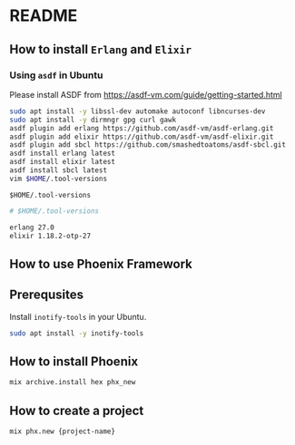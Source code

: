 # README

## How to install `Erlang` and `Elixir`

### Using `asdf` in Ubuntu

Please install ASDF from https://asdf-vm.com/guide/getting-started.html

```bash
sudo apt install -y libssl-dev automake autoconf libncurses-dev
sudo apt install -y dirmngr gpg curl gawk
asdf plugin add erlang https://github.com/asdf-vm/asdf-erlang.git
asdf plugin add elixir https://github.com/asdf-vm/asdf-elixir.git
asdf plugin add sbcl https://github.com/smashedtoatoms/asdf-sbcl.git
asdf install erlang latest 
asdf install elixir latest
asdf install sbcl latest
vim $HOME/.tool-versions
```

`$HOME/.tool-versions`

```bash
# $HOME/.tool-versions

erlang 27.0
elixir 1.18.2-otp-27
```

## How to use Phoenix Framework

## Prerequsites 

Install `inotify-tools` in your Ubuntu.

```bash
sudo apt install -y inotify-tools
```

## How to install Phoenix

```bash
mix archive.install hex phx_new
```

## How to create a project

```bash
mix phx.new {project-name}
```
